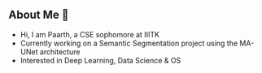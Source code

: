 ## About Me 👋
<ul>
  <li> Hi, I am Paarth, a CSE sophomore at IIITK</li>
  <li> Currently working on a Semantic Segmentation project using the MA-UNet architecture </li> 
  <li> Interested in Deep Learning, Data Science & OS
  
<!--
**hydro-7/hydro-7** is a ✨ _special_ ✨ repository because its `README.md` (this file) appears on your GitHub profile.

Here are some ideas to get you started:

- 🔭 I’m currently working on ...
- 🌱 I’m currently learning ...
- 👯 I’m looking to collaborate on ...
- 🤔 I’m looking for help with ...
- 💬 Ask me about ...
- 📫 How to reach me: ...
- 😄 Pronouns: ...
- ⚡ Fun fact: ...
-->
